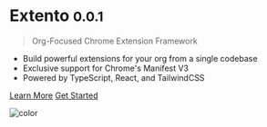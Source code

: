 <!-- _coverpage.md -->

# Extento <small>0.0.1</small>

> Org-Focused Chrome Extension Framework

- Build powerful extensions for your org from a single codebase
- Exclusive support for Chrome's Manifest V3
- Powered by TypeScript, React, and TailwindCSS

[Learn More](learn/overview.md)
[Get Started](docs/quickstart.md)

<!-- background color -->

![color](#EFF5F5)